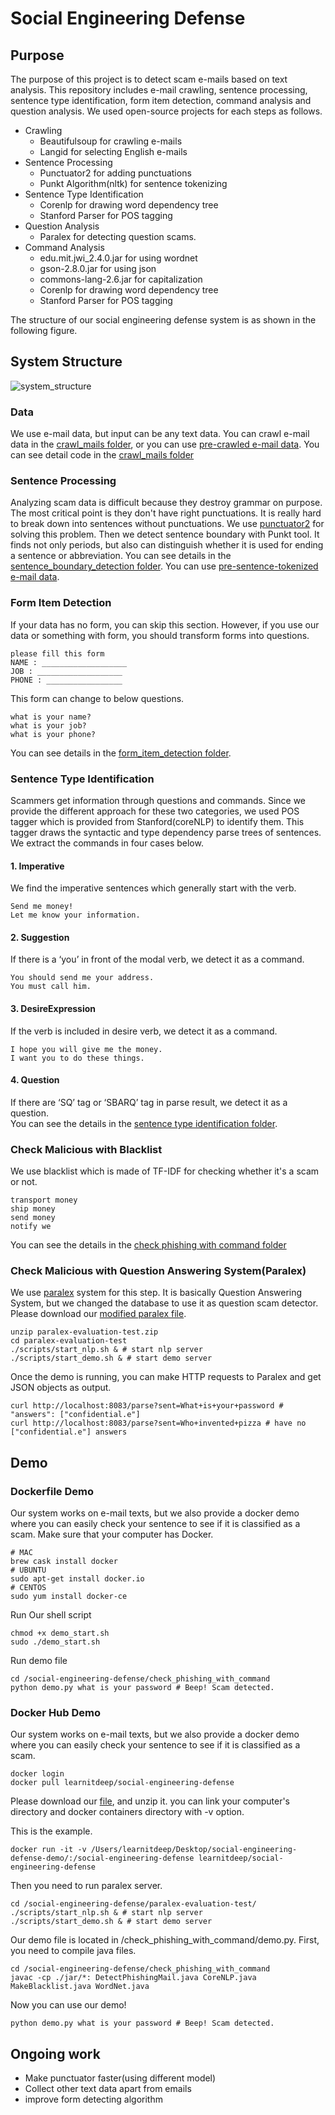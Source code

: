# Social Engineering Defense

## Purpose

The purpose of this project is to detect scam e-mails based on text analysis. This repository includes e-mail crawling, sentence processing, sentence type identification, form item detection, command analysis and question analysis. We used open-source projects for each steps as follows.

- Crawling
  - Beautifulsoup for crawling e-mails
  - Langid for selecting English e-mails
- Sentence Processing
  - Punctuator2 for adding punctuations
  - Punkt Algorithm(nltk) for sentence tokenizing
- Sentence Type Identification
  - Corenlp for drawing word dependency tree
  - Stanford Parser for POS tagging
- Question Analysis
  - Paralex for detecting question scams.
- Command Analysis
  - edu.mit.jwi_2.4.0.jar for using wordnet
  - gson-2.8.0.jar for using json
  - commons-lang-2.6.jar for capitalization
  - Corenlp for drawing word dependency tree
  - Stanford Parser for POS tagging
 
The structure of our social engineering defense system is as shown in the following figure.

## System Structure

![system_structure](https://github.com/zerobugplz/social-engineering-defense/blob/master/system_structure.png)  

### Data

We use e-mail data, but input can be any text data. You can crawl e-mail data in the [crawl_mails folder](https://github.com/zerobugplz/social-engineering-defense/tree/master/crawl_mails), or you can use [pre-crawled e-mail data](https://drive.google.com/file/d/1D8BUS_wxZVip6EFmhMkrXunBXcuBev7o/view?usp=sharing). You can see detail code in the [crawl_mails folder](https://github.com/zerobugplz/social-engineering-defense/tree/master/crawl_mails)

### Sentence Processing

Analyzing scam data is difficult because they destroy grammar on purpose. The most critical point is they don't have right punctuations. It is really hard to break down into sentences without punctuations. We use [punctuator2](https://github.com/ottokart/punctuator2) for solving this problem. Then we detect sentence boundary with Punkt tool. It finds not only periods, but also can distinguish whether it is used for ending a sentence or abbreviation. You can see details in the [sentence_boundary_detection folder](https://github.com/zerobugplz/social-engineering-defense/tree/master/sentence_boundary_detection). You can use [pre-sentence-tokenized e-mail data](https://drive.google.com/open?id=1_LHcOVE0A3hd1mBwZl-o4ivSfu42IGJV).

### Form Item Detection

If your data has no form, you can skip this section. However, if you use our data or something with form, you should transform forms into questions.  
```
please fill this form
NAME : ___________________
JOB : ___________________
PHONE : _________________
```
This form can change to below questions.
```
what is your name?
what is your job?
what is your phone?
```

You can see details in the [form_item_detection folder](https://github.com/zerobugplz/social-engineering-defense/tree/master/form_item_detection).

### Sentence Type Identification

Scammers get information through questions and commands. Since we provide the different approach for these two categories, we used POS tagger which is provided from Stanford(coreNLP) to identify them. This tagger draws the syntactic and type dependency parse trees of sentences. We extract the commands in four cases below.

#### 1. Imperative
We find the imperative sentences which generally start with the verb. 
```
Send me money!
Let me know your information.
```
#### 2. Suggestion
If there is a ‘you’ in front of the modal verb, we detect it as a command.
```
You should send me your address.
You must call him.
```
#### 3. DesireExpression
If the verb is included in desire verb, we detect it as a command.
```
I hope you will give me the money.
I want you to do these things.
```
#### 4. Question
If there are ‘SQ’ tag or ‘SBARQ’ tag in parse result, we detect it as a question.  
You can see the details in the [sentence type identification folder](https://github.com/zerobugplz/social-engineering-defense/tree/master/sentence_type_identification).

### Check Malicious with Blacklist

We use blacklist which is made of TF-IDF for checking whether it's a scam or not.
```
transport money
ship money
send money
notify we
```
You can see the details in the [check phishing with command folder](https://github.com/zerobugplz/social-engineering-defense/blob/master/check_phishing_with_command)

### Check Malicious with Question Answering System(Paralex)

We use [paralex](http://knowitall.cs.washington.edu/paralex/) system for this step. It is basically Question Answering System, but we changed the database to use it as question scam detector. Please download our [modified paralex file](https://drive.google.com/file/d/1XYXagUwkcKcFUU6Kljvh6zJAVSnHnM0t/view?usp=drive_web).  

```
unzip paralex-evaluation-test.zip
cd paralex-evaluation-test
./scripts/start_nlp.sh & # start nlp server
./scripts/start_demo.sh & # start demo server
```

Once the demo is running, you can make HTTP requests to Paralex and get JSON objects as output. 

```
curl http://localhost:8083/parse?sent=What+is+your+password # "answers": ["confidential.e"]
curl http://localhost:8083/parse?sent=Who+invented+pizza # have no ["confidential.e"] answers
```


## Demo

### Dockerfile Demo
Our system works on e-mail texts, but we also provide a docker demo where you can easily check your sentence to see if it is classified as a scam.
Make sure that your computer has Docker.

```
# MAC
brew cask install docker
# UBUNTU
sudo apt-get install docker.io
# CENTOS
sudo yum install docker-ce
```

Run Our shell script
```
chmod +x demo_start.sh
sudo ./demo_start.sh
```

Run demo file
```
cd /social-engineering-defense/check_phishing_with_command
python demo.py what is your password # Beep! Scam detected.
```

### Docker Hub Demo
Our system works on e-mail texts, but we also provide a docker demo where you can easily check your sentence to see if it is classified as a scam.
```
docker login
docker pull learnitdeep/social-engineering-defense
```

Please download our [file](https://drive.google.com/file/d/1d3VIQYrMN_nOaDSD3S54XbCAGyb6zqwy/view?usp=sharing), and unzip it. you can link your computer's directory and docker containers directory with -v option.  
  
This is the example.
```
docker run -it -v /Users/learnitdeep/Desktop/social-engineering-defense-demo/:/social-engineering-defense learnitdeep/social-engineering-defense
```

Then you need to run paralex server.  
```
cd /social-engineering-defense/paralex-evaluation-test/
./scripts/start_nlp.sh & # start nlp server
./scripts/start_demo.sh & # start demo server
```

Our demo file is located in /check_phishing_with_command/demo.py.
First, you need to compile java files.
```
cd /social-engineering-defense/check_phishing_with_command
javac -cp ./jar/*: DetectPhishingMail.java CoreNLP.java MakeBlacklist.java WordNet.java
```

Now you can use our demo!

```
python demo.py what is your password # Beep! Scam detected.
```

## Ongoing work

- Make punctuator faster(using different model)
- Collect other text data apart from emails
- improve form detecting algorithm

